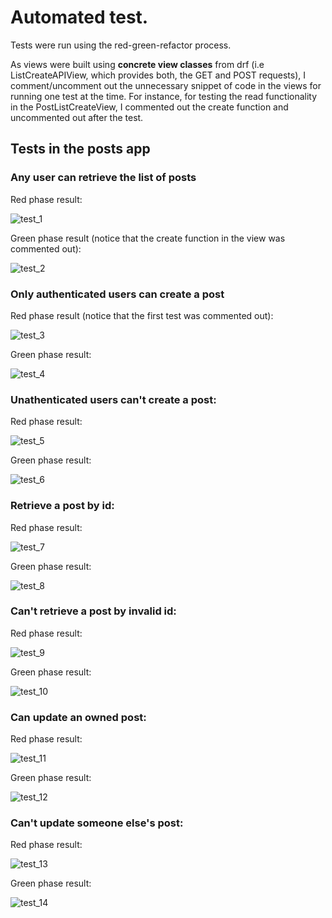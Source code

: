 # Automated test.

Tests were run using the red-green-refactor process.

As views were built using **concrete view classes** from drf (i.e ListCreateAPIView, which provides both, the GET and POST requests), I comment/uncomment out the unnecessary snippet of code in the views for running one test at the time. For instance, for testing the read functionality in the PostListCreateView, I commented out the create function and uncommented out after the test.


## Tests in the posts app

### Any user can retrieve the list of posts

Red phase result:

![test_1](/static/images/test/picture_1.png)

Green phase result (notice that the create function in the view was commented out):

![test_2](/static/images/test/picture_2.png)

### Only authenticated users can create a post

Red phase result (notice that the first test was commented out):

![test_3](/static/images/test/picture_3.png)

Green phase result:

![test_4](/static/images/test/picture_4.png)

### Unathenticated users can't create a post:

Red phase result:

![test_5](/static/images/test/picture_5.png)

Green phase result:

![test_6](/static/images/test/picture_6.png)

### Retrieve a post by id:

Red phase result:

![test_7](/static/images/test/picture_7.png)

Green phase result:

![test_8](/static/images/test/picture_8.png)

### Can't retrieve a post by invalid id:

Red phase result:

![test_9](/static/images/test/picture_9.png)

Green phase result:

![test_10](/static/images/test/picture_10.png)

### Can update an owned post:

Red phase result:

![test_11](/static/images/test/picture_11.png)

Green phase result:

![test_12](/static/images/test/picture_12.png)

### Can't update someone else's post:

Red phase result:

![test_13](/static/images/test/picture_13.png)

Green phase result:

![test_14](/static/images/test/picture_14.png)
